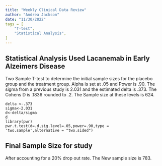 ```yaml
---
title: "Weekly Clinical Data Review"
author: "Andrea Jackson"
date: "11/30/2022"
tags = [
    "T-test",
    "Statistical Analysis",
]
---
```





## Statistical Analysis Used Lacanemab in Early Alzeimers Disease 
Two Sample T-test to determine the initial sample sizes for the placebo group and the treatment group.
Alpha is set at .05 and Power is .90. The sigma from a previous study is 2.031 and the estimated delta is .373. The Cohens D is .1836 rounded to .2. The Sample size at these levels is 624.


```
delta <-.373
sigma<-2.031
d<-delta/sigma
d
library(pwr)
pwr.t.test(d=.d,sig.level=.05,power=.90,type = 'two.sample',alternative = "two.sided")

```

## Final Sample Size for study

After accounting for a 20% drop out rate. The New sample size is 783.


